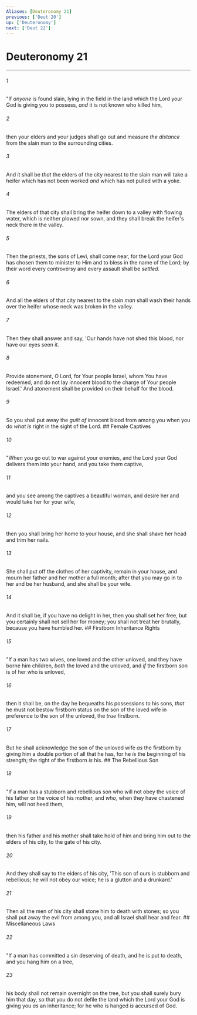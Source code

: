 ```yaml
---
Aliases: [Deuteronomy 21]
previous: ['Deut 20']
up: ['Deuteronomy']
next: ['Deut 22']
---
```

# Deuteronomy 21

***


###### 1 
"If _anyone_ is found slain, lying in the field in the land which the Lord your God is giving you to possess, _and_ it is not known who killed him, 

###### 2 
then your elders and your judges shall go out and measure _the distance_ from the slain man to the surrounding cities. 

###### 3 
And it shall be _that_ the elders of the city nearest to the slain man will take a heifer which has not been worked _and_ which has not pulled with a yoke. 

###### 4 
The elders of that city shall bring the heifer down to a valley with flowing water, which is neither plowed nor sown, and they shall break the heifer's neck there in the valley. 

###### 5 
Then the priests, the sons of Levi, shall come near, for the Lord your God has chosen them to minister to Him and to bless in the name of the Lord; by their word every controversy and every assault shall be _settled._ 

###### 6 
And all the elders of that city nearest to the slain _man_ shall wash their hands over the heifer whose neck was broken in the valley. 

###### 7 
Then they shall answer and say, 'Our hands have not shed this blood, nor have our eyes seen _it._ 

###### 8 
Provide atonement, O Lord, for Your people Israel, whom You have redeemed, and do not lay innocent blood to the charge of Your people Israel.' And atonement shall be provided on their behalf for the blood. 

###### 9 
So you shall put away the _guilt of_ innocent blood from among you when you do _what is_ right in the sight of the Lord. ## Female Captives 

###### 10 
"When you go out to war against your enemies, and the Lord your God delivers them into your hand, and you take them captive, 

###### 11 
and you see among the captives a beautiful woman, and desire her and would take her for your wife, 

###### 12 
then you shall bring her home to your house, and she shall shave her head and trim her nails. 

###### 13 
She shall put off the clothes of her captivity, remain in your house, and mourn her father and her mother a full month; after that you may go in to her and be her husband, and she shall be your wife. 

###### 14 
And it shall be, if you have no delight in her, then you shall set her free, but you certainly shall not sell her for money; you shall not treat her brutally, because you have humbled her. ## Firstborn Inheritance Rights 

###### 15 
"If a man has two wives, one loved and the other unloved, and they have borne him children, _both_ the loved and the unloved, and _if_ the firstborn son is of her who is unloved, 

###### 16 
then it shall be, on the day he bequeaths his possessions to his sons, _that_ he must not bestow firstborn status on the son of the loved wife in preference to the son of the unloved, the _true_ firstborn. 

###### 17 
But he shall acknowledge the son of the unloved wife _as_ the firstborn by giving him a double portion of all that he has, for he _is_ the beginning of his strength; the right of the firstborn _is_ his. ## The Rebellious Son 

###### 18 
"If a man has a stubborn and rebellious son who will not obey the voice of his father or the voice of his mother, and _who,_ when they have chastened him, will not heed them, 

###### 19 
then his father and his mother shall take hold of him and bring him out to the elders of his city, to the gate of his city. 

###### 20 
And they shall say to the elders of his city, 'This son of ours is stubborn and rebellious; he will not obey our voice; he is a glutton and a drunkard.' 

###### 21 
Then all the men of his city shall stone him to death with stones; so you shall put away the evil from among you, and all Israel shall hear and fear. ## Miscellaneous Laws 

###### 22 
"If a man has committed a sin deserving of death, and he is put to death, and you hang him on a tree, 

###### 23 
his body shall not remain overnight on the tree, but you shall surely bury him that day, so that you do not defile the land which the Lord your God is giving you _as_ an inheritance; for he who is hanged _is_ accursed of God.
